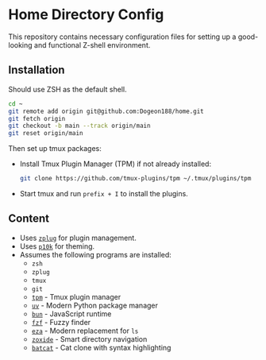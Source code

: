 # Home Directory Config

This repository contains necessary configuration files for setting up a good-looking and functional Z-shell environment.

## Installation

Should use ZSH as the default shell.

```sh
cd ~
git remote add origin git@github.com:Dogeon188/home.git
git fetch origin
git checkout -b main --track origin/main
git reset origin/main
```

Then set up tmux packages:

- Install Tmux Plugin Manager (TPM) if not already installed:
  ```sh
  git clone https://github.com/tmux-plugins/tpm ~/.tmux/plugins/tpm
  ```
- Start tmux and run `prefix + I` to install the plugins.

## Content

- Uses [`zplug`](https://github.com/zplug/zplug) for plugin management.
- Uses [`p10k`](https://github.com/romkatv/powerlevel10k) for theming.
- Assumes the following programs are installed:
  - `zsh`
  - `zplug`
  - `tmux`
  - `git`
  - [`tpm`](https://github.com/tmux-plugins/tpm) - Tmux plugin manager
  - [`uv`](https://docs.astral.sh/uv/) - Modern Python package manager
  - [`bun`](https://bun.com) - JavaScript runtime
  - [`fzf`](https://github.com/junegunn/fzf) - Fuzzy finder
  - [`eza`](https://github.com/eza-community/eza) - Modern replacement for `ls`
  - [`zoxide`](https://github.com/ajeetdsouza/zoxide) - Smart directory navigation
  - [`batcat`](https://github.com/sharkdp/bat?tab=readme-ov-file#installation) - Cat clone with syntax highlighting
